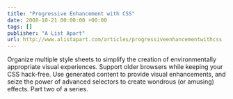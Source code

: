 ```yaml
---
title: "Progressive Enhancement with CSS"
date: 2008-10-21 00:00:00 +00:00
tags: []
publisher: "A List Apart"
url: http://www.alistapart.com/articles/progressiveenhancementwithcss
---
```


Organize multiple style sheets to simplify the creation of environmentally appropriate visual experiences. Support older browsers while keeping your CSS hack-free. Use generated content to provide visual enhancements, and seize the power of advanced selectors to create wondrous (or amusing) effects. Part two of a series.

